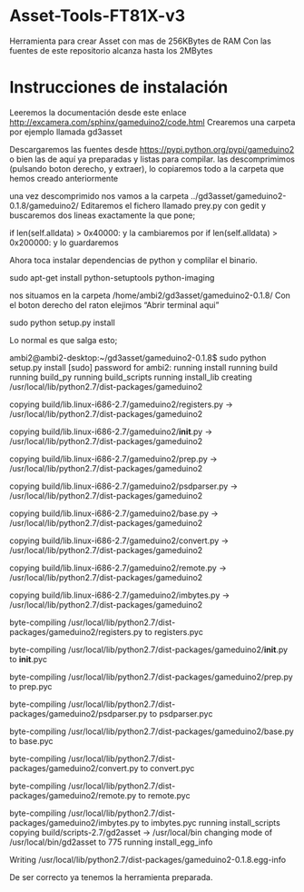 # Asset-Tools-FT81X-v3

Herramienta para crear Asset con mas de 256KBytes de RAM
Con las fuentes de este repositorio alcanza hasta los 2MBytes

# Instrucciones de instalación

Leeremos la documentación desde este enlace http://excamera.com/sphinx/gameduino2/code.html
Crearemos una carpeta por ejemplo llamada gd3asset

Descargaremos las fuentes desde https://pypi.python.org/pypi/gameduino2 o bien las de aquí ya preparadas
y listas para compilar.
las descomprimimos (pulsando boton derecho, y extraer), lo copiaremos todo a la carpeta 
que hemos creado anteriormente

una vez descomprimido nos vamos a la carpeta ../gd3asset/gameduino2-0.1.8/gameduino2/
Editaremos el fichero llamado prey.py con gedit  y buscaremos dos lineas exactamente la que pone;

if len(self.alldata) > 0x40000: y la cambiaremos por if len(self.alldata) > 0x200000: y lo guardaremos

Ahora toca instalar dependencias de python y complilar el binario.

  sudo apt-get install python-setuptools python-imaging

nos situamos en la carpeta /home/ambi2/gd3asset/gameduino2-0.1.8/
Con el boton derecho del raton elejimos “Abrir terminal aqui”

  sudo python setup.py install

Lo normal es que salga esto;

ambi2@ambi2-desktop:~/gd3asset/gameduino2-0.1.8$ sudo python setup.py install
[sudo] password for ambi2: 
running install
running build
running build_py
running build_scripts
running install_lib
creating /usr/local/lib/python2.7/dist-packages/gameduino2

copying build/lib.linux-i686-2.7/gameduino2/registers.py -> /usr/local/lib/python2.7/dist-packages/gameduino2

copying build/lib.linux-i686-2.7/gameduino2/__init__.py -> /usr/local/lib/python2.7/dist-packages/gameduino2

copying build/lib.linux-i686-2.7/gameduino2/prep.py -> /usr/local/lib/python2.7/dist-packages/gameduino2

copying build/lib.linux-i686-2.7/gameduino2/psdparser.py -> /usr/local/lib/python2.7/dist-packages/gameduino2

copying build/lib.linux-i686-2.7/gameduino2/base.py -> /usr/local/lib/python2.7/dist-packages/gameduino2

copying build/lib.linux-i686-2.7/gameduino2/convert.py -> /usr/local/lib/python2.7/dist-packages/gameduino2

copying build/lib.linux-i686-2.7/gameduino2/remote.py -> /usr/local/lib/python2.7/dist-packages/gameduino2

copying build/lib.linux-i686-2.7/gameduino2/imbytes.py -> /usr/local/lib/python2.7/dist-packages/gameduino2

byte-compiling /usr/local/lib/python2.7/dist-packages/gameduino2/registers.py to registers.pyc

byte-compiling /usr/local/lib/python2.7/dist-packages/gameduino2/__init__.py to __init__.pyc

byte-compiling /usr/local/lib/python2.7/dist-packages/gameduino2/prep.py to prep.pyc

byte-compiling /usr/local/lib/python2.7/dist-packages/gameduino2/psdparser.py to psdparser.pyc

byte-compiling /usr/local/lib/python2.7/dist-packages/gameduino2/base.py to base.pyc

byte-compiling /usr/local/lib/python2.7/dist-packages/gameduino2/convert.py to convert.pyc

byte-compiling /usr/local/lib/python2.7/dist-packages/gameduino2/remote.py to remote.pyc

byte-compiling /usr/local/lib/python2.7/dist-packages/gameduino2/imbytes.py to imbytes.pyc
running install_scripts
copying build/scripts-2.7/gd2asset -> /usr/local/bin
changing mode of /usr/local/bin/gd2asset to 775
running install_egg_info

Writing /usr/local/lib/python2.7/dist-packages/gameduino2-0.1.8.egg-info

De ser correcto ya tenemos la herramienta preparada.
